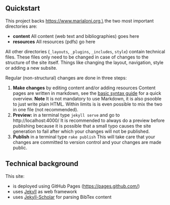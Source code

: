 ## Quickstart

This project backs https://www.marialoni.org,\
the two most important directories are:
- **content** All content (web text and bibliographies) goes here
- **resources** All resources (pdfs) go here

All other directories (`_layouts`, `_plugins`, `_includes`, `style`) contain technical files. These files only need to be changed in case of changes to the structure of the site itself. Things like changing the layout, navigation, style or adding a new subsite.

Regular (non-structural) changes are done in three steps:
1. **Make changes** by editing content and/or adding resources
    Content pages are written in markdown, see the [basic syntax guide](https://www.markdownguide.org/basic-syntax/) for a quick overview. **Note** It is not mandatory to use Markdown, it is also psooble to just write plain HTML. Within limits is is even possible to mix the two in one file (not recommended).
2. **Preview:** in a terminal type `jekyll serve` and go to http://localhost:4000/
    It is recommended to always do a preview before publishing because it is possible that a small typo causes the site generation to fail after which your changes will not be published.
3. **Publish** in a terminal type `rake publish`
    This will take care that your changes are committed to version control and your changes are made public.

## Technical background 

This site:
- is deployed using GitHub Pages (https://pages.github.com/)
- uses [Jekyll](https://jekyllrb.com/) as web framework
- uses [Jekyll-Scholar](https://github.com/inukshuk/jekyll-scholar#readme) for parsing BibTex content

